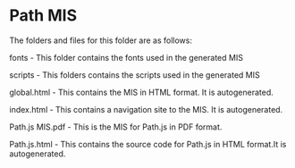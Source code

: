 # Path MIS

The folders and files for this folder are as follows:

fonts - This folder contains the fonts used in the generated MIS

scripts - This folders contains the scripts used in the generated MIS

global.html - This contains the MIS in HTML format. It is autogenerated.

index.html - This contains a navigation site to the MIS. It is autogenerated.

Path.js MIS.pdf - This is the MIS for Path.js in PDF format.

Path.js.html - This contains the source code for Path.js in HTML format.It is autogenerated.